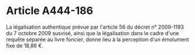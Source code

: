 # Article A444-186

La légalisation authentique prévue par l'article 56 du décret n° 2009-1193 du 7 octobre 2009 susvisé, ainsi que la légalisation dans le cadre d'une requête séparée au livre foncier, donne lieu à la perception d'un émolument fixe de 18,86 €.
